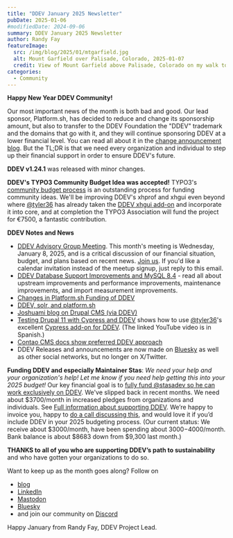 ```yaml
---
title: "DDEV January 2025 Newsletter"
pubDate: 2025-01-06
#modifiedDate: 2024-09-06
summary: DDEV January 2025 Newsletter
author: Randy Fay
featureImage:
  src: /img/blog/2025/01/mtgarfield.jpg
  alt: Mount Garfield over Palisade, Colorado, 2025-01-07
  credit: View of Mount Garfield above Palisade, Colorado on my walk to work today, January 6, 2025
categories:
  - Community
---
```


**Happy New Year DDEV Community!**

Our most important news of the month is both bad and good. Our lead sponsor, Platform.sh, has decided to reduce and change its sponsorship amount, but also to transfer to the DDEV Foundation the "DDEV" trademark and the domains that go with it, and they will continue sponsoring DDEV at a lower financial level. You can read all about it in the [change announcement blog](platform-sh-ddev-funding-changes.md). But the TL;DR is that we need every organization and individual to step up their financial support in order to ensure DDEV's future.

**DDEV v1.24.1** was released with minor changes.

**DDEV's TYPO3 Community Budget Idea was accepted!** TYPO3's [community budget process](https://typo3.org/article/budget-2025-ideas-for-quarter-1-2025-published-vote-now) is an outstanding process for funding community ideas. We'll be improving DDEV's xhprof and xhgui even beyond where [@tyler36](https://github.com/tyler36) has already taken the [DDEV xhgui add-on](https://github.com/ddev/ddev-xhgui) and incorporate it into core, and at completion the TYPO3 Association will fund the project for €7500, a fantastic contribution.

**DDEV Notes and News**

- [DDEV Advisory Group Meeting](https://github.com/orgs/ddev/discussions/6853). This month's meeting is Wednesday, January 8, 2025, and is a critical discussion of our financial situation, budget, and plans based on recent news. [Join us](https://www.meetup.com/ddev-events/events/303197445). If you'd like a calendar invitation instead of the meetup signup, just reply to this email.
- [DDEV Database Support Improvements and MySQL 8.4](https://ddev.com/blog/database-improvements) - read all about upstream improvements and performance improvements, maintenance improvements, and import measurement improvements.
- [Changes in Platform.sh Funding of DDEV](https://ddev.com/blog/platform-sh-ddev-funding-changes)
- [DDEV, solr, and platform.sh](https://www.computerminds.co.uk/articles/ddev-solr-and-platformsh)
- [Joshuami blog on Drupal CMS (via DDEV)](https://joshuami.com/blog/2024-12/blog-drupal-cms-starshot-kinda-now/)
- [Testing Drupal 11 with Cypress and DDEV](https://www.thedroptimes.com/44845/how-test-drupal-11-using-cypress-and-ddev-drupaladicto-explains) shows how to use [@tyler36](https://github.com/tyler36)'s excellent [Cypress add-on for DDEV](https://github.com/tyler36/ddev-cypress). (The linked YouTube video is in Spanish.)
- [Contao CMS docs show preferred DDEV approach](https://docs.contao.org/manual/en/guides/local-installation/ddev/)
- DDEV Releases and announcements are now made on [Bluesky](https://bsky.app/profile/ddev.bsky.social) as well as other social networks, but no longer on X/Twitter.

**Funding DDEV and especially Maintainer Stas**: _We need your help and your organization's help! Let me know if you need help getting this into your 2025 budget!_ Our key financial goal is to [fully fund @stasadev so he can work exclusively on DDEV](lets-fund-stas-maintainer.md). We've slipped back in recent months. We need about $3700/month in increased pledges from organizations and individuals. See [Full information about supporting DDEV](https://github.com/sponsors/ddev). We’re happy to invoice you, happy to [do a call discussing this](https://cal.com/randyfay/30min), and would love it if you’d include DDEV in your 2025 budgeting process. (Our current status: We receive about $3000/month, have been spending about $3000-$4000/month. Bank balance is about $8683 down from $9,300 last month.)

**THANKS to all of you who are supporting DDEV’s path to sustainability** and who have gotten your organizations to do so.

Want to keep up as the month goes along? Follow on

- [blog](https://ddev.com/blog/)
- [LinkedIn](https://www.linkedin.com/company/ddev-foundation)
- [Mastodon](https://fosstodon.org/@ddev)
- [Bluesky](https://bsky.app/profile/ddev.bsky.social)
- and join our community on [Discord](/s/discord)

Happy January from Randy Fay, DDEV Project Lead.
